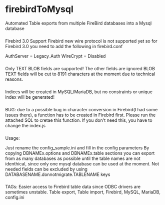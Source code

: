 # firebirdToMysql
Automated Table exports from multiple FireBird databases into a Mysql database

###
Firebird 3.0 Support
Firebird new wire protocol is not supported yet so for Firebird 3.0 you need to add the following in firebird.conf

AuthServer = Legacy_Auth
WireCrypt = Disabled

###
Only TEXT BLOB fields are supported! The other fields are ignored
BLOB TEXT fields will be cut to 8191 characters at the moment due to technical reasons. 

###
Indices will be created in MySQL/MariaDB, but no constraints or unique index will be generated!

###
BUG: due to a possible bug in character conversion in Firebird(I had some issues there), a function has to be created in Firebird first. Please run the attached SQL to cretae this function. If you don't need this, you have to change the index.js 


###
Usage:

Just rename the config_sample.ini and fill in the config parameters
By copying DBNAMEx.options and DBNAMEx.table sections you can export from as many databases as possible until the table names are not identhical, since only one mysql database can be used at the moment.
Not needed fields can be excluded by using DATABASENAME.donnotmigrate.TABLENAME keys

###
TAGs:
Easier access to Firebird table data since ODBC drivers are sometimes unstable.
Table export, Table import, Firebird, MySQL, MariaDB, config.ini
